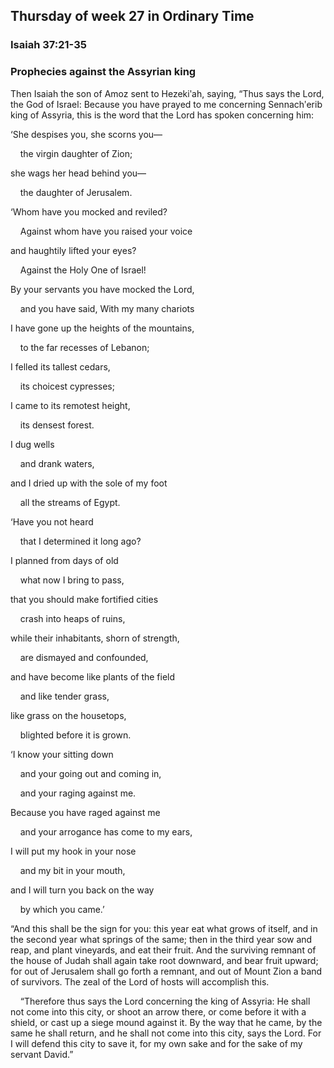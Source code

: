 ## Thursday of week 27 in Ordinary Time

### Isaiah 37:21-35

### Prophecies against the Assyrian king

Then Isaiah the son of Amoz sent to Hezekiʹah, saying, “Thus says the Lord, the God of Israel: Because you have prayed to me concerning Sennachʹerib king of Assyria, this is the word that the Lord has spoken concerning him:

‘She despises you, she scorns you—

    the virgin daughter of Zion;

she wags her head behind you—

    the daughter of Jerusalem.

‘Whom have you mocked and reviled?

    Against whom have you raised your voice

and haughtily lifted your eyes?

    Against the Holy One of Israel!

By your servants you have mocked the Lord,

    and you have said, With my many chariots

I have gone up the heights of the mountains,

    to the far recesses of Lebanon;

I felled its tallest cedars,

    its choicest cypresses;

I came to its remotest height,

    its densest forest.

I dug wells

    and drank waters,

and I dried up with the sole of my foot

    all the streams of Egypt.

‘Have you not heard

    that I determined it long ago?

I planned from days of old

    what now I bring to pass,

that you should make fortified cities

    crash into heaps of ruins,

while their inhabitants, shorn of strength,

    are dismayed and confounded,

and have become like plants of the field

    and like tender grass,

like grass on the housetops,

    blighted before it is grown.

‘I know your sitting down

    and your going out and coming in,

    and your raging against me.

Because you have raged against me

    and your arrogance has come to my ears,

I will put my hook in your nose

    and my bit in your mouth,

and I will turn you back on the way

    by which you came.’

“And this shall be the sign for you: this year eat what grows of itself, and in the second year what springs of the same; then in the third year sow and reap, and plant vineyards, and eat their fruit. And the surviving remnant of the house of Judah shall again take root downward, and bear fruit upward; for out of Jerusalem shall go forth a remnant, and out of Mount Zion a band of survivors. The zeal of the Lord of hosts will accomplish this.

    “Therefore thus says the Lord concerning the king of Assyria: He shall not come into this city, or shoot an arrow there, or come before it with a shield, or cast up a siege mound against it. By the way that he came, by the same he shall return, and he shall not come into this city, says the Lord. For I will defend this city to save it, for my own sake and for the sake of my servant David.”